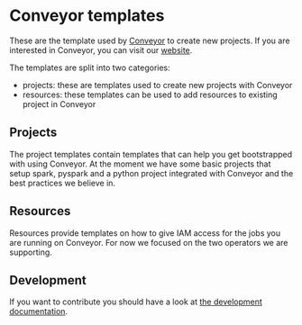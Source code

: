# Conveyor templates

These are the template used by [Conveyor](https://conveyordata.com/) to create new projects. 
If you are interested in Conveyor, you can visit our [website](https://conveyordata.com/).

The templates are split into two categories:

- projects: these are templates used to create new projects with Conveyor
- resources: these templates can be used to add resources to existing project in Conveyor

## Projects

The project templates contain templates that can help you get bootstrapped with using Conveyor. At the moment we have
some basic projects that setup spark, pyspark and a python project integrated with Conveyor and the best practices we
believe in.

## Resources

Resources provide templates on how to give IAM access for the jobs you are running on Conveyor. For now we focused on the
two operators we are supporting.

## Development

If you want to contribute you should have a look at [the development documentation](./DEVELOPMENT.md).
